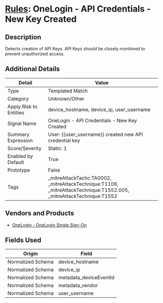 # [Rules](README.md): OneLogin - API Credentials - New Key Created

## Description
Detects creation of API Keys. API Keys should be closely monitored to prevent unauthorized access.

## Additional Details
|Detail|Value|
|----|----|
|Type|Templated Match|
|Category|Unknown/Other|
|Apply Risk to Entities|device_hostname, device_ip, user_username|
|Signal Name|OneLogin - API Credentials - New Key Created|
|Summary Expression|User: {{user_username}} created new API credential key|
|Score/Severity|Static: 1|
|Enabled by Default|True|
|Prototype|False|
|Tags|_mitreAttackTactic:TA0002, _mitreAttackTechnique:T1106, _mitreAttackTechnique:T1552.005, _mitreAttackTechnique:T1552|
## Vendors and Products
- [OneLogin - OneLogin Single Sign-On](../products/e43ba0e4-1e3f-40c6-8bca-cb06a656a40b.md)


## Fields Used

|Origin|Field|
|----|----|
|Normalized Schema|device_hostname|
|Normalized Schema|device_ip|
|Normalized Schema|metadata_deviceEventId|
|Normalized Schema|metadata_vendor|
|Normalized Schema|user_username|


